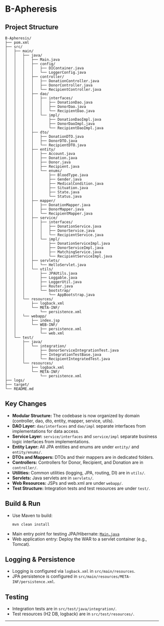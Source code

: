 # B-Apheresis

## Project Structure

```
B-Apheresis/
├── pom.xml
├── src/
│   ├── main/
│   │   ├── java/
│   │   │   ├── Main.java
│   │   │   ├── config/
│   │   │   │   ├── DIContainer.java
│   │   │   │   └── LoggerConfig.java
│   │   │   ├── controller/
│   │   │   │   ├── DonationController.java
│   │   │   │   ├── DonorController.java
│   │   │   │   └── RecipientController.java
│   │   │   ├── dao/
│   │   │   │   ├── interfaces/
│   │   │   │   │   ├── DonationDao.java
│   │   │   │   │   ├── DonorDao.java
│   │   │   │   │   └── RecipientDao.java
│   │   │   │   └── impl/
│   │   │   │       ├── DonationDaoImpl.java
│   │   │   │       ├── DonorDaoImpl.java
│   │   │   │       └── RecipientDaoImpl.java
│   │   │   ├── dto/
│   │   │   │   ├── DonationDTO.java
│   │   │   │   ├── DonorDTO.java
│   │   │   │   └── RecipientDTO.java
│   │   │   ├── entity/
│   │   │   │   ├── Account.java
│   │   │   │   ├── Donation.java
│   │   │   │   ├── Donor.java
│   │   │   │   ├── Recipient.java
│   │   │   │   └── enums/
│   │   │   │       ├── BloodType.java
│   │   │   │       ├── Gender.java
│   │   │   │       ├── MedicalCondition.java
│   │   │   │       ├── Situation.java
│   │   │   │       ├── State.java
│   │   │   │       └── Status.java
│   │   │   ├── mapper/
│   │   │   │   ├── DonationMapper.java
│   │   │   │   ├── DonorMapper.java
│   │   │   │   └── RecipientMapper.java
│   │   │   ├── service/
│   │   │   │   ├── interfaces/
│   │   │   │   │   ├── DonationService.java
│   │   │   │   │   ├── DonorService.java
│   │   │   │   │   └── RecipientService.java
│   │   │   │   └── impl/
│   │   │   │       ├── DonationServiceImpl.java
│   │   │   │       ├── DonorServiceImpl.java
│   │   │   │       ├── MatchingService.java
│   │   │   │       └── RecipientServiceImpl.java
│   │   │   ├── servlets/
│   │   │   │   └── HelloServlet.java
│   │   │   └── utils/
│   │   │       ├── JPAUtils.java
│   │   │       ├── Loggable.java
│   │   │       ├── LoggerUtil.java
│   │   │       ├── Router.java
│   │   │       └── bootstrap/
│   │   │           └── AppBootstrap.java
│   │   └── resources/
│   │       ├── logback.xml
│   │       └── META-INF/
│   │           └── persistence.xml
│   │   └── webapp/
│   │       ├── index.jsp
│   │       └── WEB-INF/
│   │           ├── persistence.xml
│   │           └── web.xml
│   └── test/
│       ├── java/
│       │   └── integration/
│       │       ├── DonorServiceIntegrationTest.java
│       │       ├── IntegrationTestBase.java
│       │       └── RecipientIntegratedTest.java
│       └── resources/
│           ├── logback.xml
│           └── META-INF/
│               └── persistence.xml
├── logs/
├── target/
└── README.md
```

## Key Changes

- **Modular Structure:** The codebase is now organized by domain (controller, dao, dto, entity, mapper, service, utils).
- **DAO Layer:** `dao/interfaces` and `dao/impl` separate interfaces from implementations for data access.
- **Service Layer:** `service/interfaces` and `service/impl` separate business logic interfaces from implementations.
- **Entity Layer:** All JPA entities and enums are under `entity/` and `entity/enums/`.
- **DTOs and Mappers:** DTOs and their mappers are in dedicated folders.
- **Controllers:** Controllers for Donor, Recipient, and Donation are in `controller/`.
- **Utilities:** Common utilities (logging, JPA, routing, DI) are in `utils/`.
- **Servlets:** Java servlets are in `servlets/`.
- **Web Resources:** JSPs and web.xml are under `webapp/`.
- **Test Structure:** Integration tests and test resources are under `test/`.

## Build & Run

- Use Maven to build:
  ```sh
  mvn clean install
  ```
- Main entry point for testing JPA/Hibernate: [`Main.java`](src/main/java/Main.java)
- Web application entry: Deploy the WAR to a servlet container (e.g., Tomcat).

## Logging & Persistence

- Logging is configured via `logback.xml` in `src/main/resources`.
- JPA persistence is configured in `src/main/resources/META-INF/persistence.xml`.

## Testing

- Integration tests are in `src/test/java/integration/`.
- Test resources (H2 DB, logback) are in `src/test/resources/`.

---